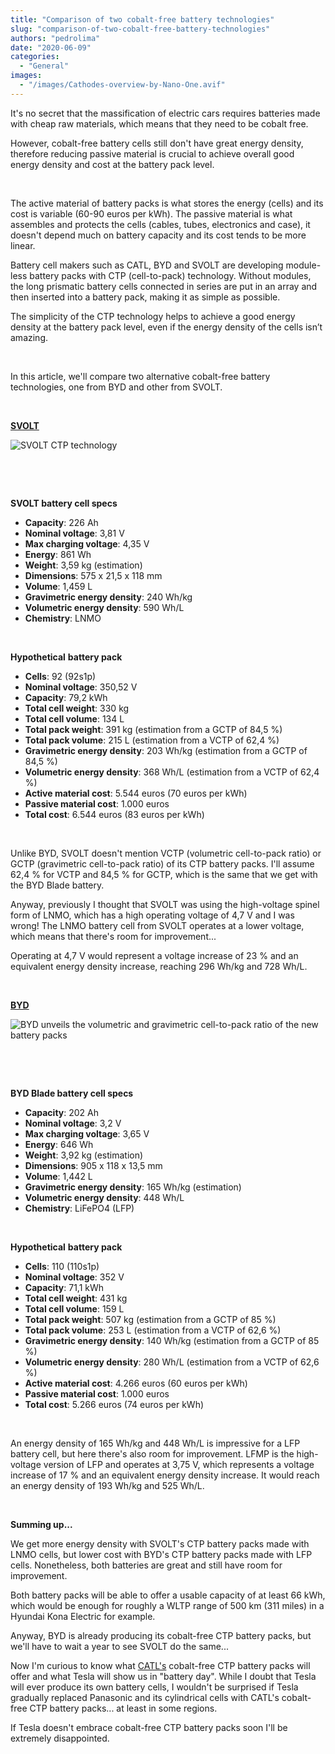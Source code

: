 ```yaml
---
title: "Comparison of two cobalt-free battery technologies"
slug: "comparison-of-two-cobalt-free-battery-technologies"
authors: "pedrolima"
date: "2020-06-09"
categories:
  - "General"
images:
  - "/images/Cathodes-overview-by-Nano-One.avif"
---
```


It's no secret that the massification of electric cars requires batteries made with cheap raw materials, which means that they need to be cobalt free.

However, cobalt-free battery cells still don't have great energy density, therefore reducing passive material is crucial to achieve overall good energy density and cost at the battery pack level.

 

The active material of battery packs is what stores the energy (cells) and its cost is variable (60-90 euros per kWh). The passive material is what assembles and protects the cells (cables, tubes, electronics and case), it doesn't depend much on battery capacity and its cost tends to be more linear.

Battery cell makers such as CATL, BYD and SVOLT are developing module-less battery packs with CTP (cell-to-pack) technology. Without modules, the long prismatic battery cells connected in series are put in an array and then inserted into a battery pack, making it as simple as possible.

The simplicity of the CTP technology helps to achieve a good energy density at the battery pack level, even if the energy density of the cells isn’t amazing.

 

In this article, we'll compare two alternative cobalt-free battery technologies, one from BYD and other from SVOLT.

 

[**SVOLT**](/2020/05/21/svolt-unveiled-its-new-cobalt-free-battery-cell/)

![SVOLT CTP technology](images/SVOLT-CTP-technology.avif)

 

 

**SVOLT battery cell specs**

- **Capacity**: 226 Ah
- **Nominal voltage**: 3,81 V
- **Max charging voltage**: 4,35 V
- **Energy**: 861 Wh
- **Weight**: 3,59 kg (estimation)
- **Dimensions**: 575 x 21,5 x 118 mm
- **Volume**: 1,459 L
- **Gravimetric energy density**: 240 Wh/kg
- **Volumetric energy density**: 590 Wh/L
- **Chemistry**: LNMO

 

**Hypothetical** **battery pack**

- **Cells**: 92 (92s1p)
- **Nominal voltage**: 350,52 V
- **Capacity**: 79,2 kWh
- **Total cell weight**: 330 kg
- **Total cell volume**: 134 L
- **Total pack weight**: 391 kg (estimation from a GCTP of 84,5 %)
- **Total pack volume**: 215 L (estimation from a VCTP of 62,4 %)
- **Gravimetric energy density**: 203 Wh/kg (estimation from a GCTP of 84,5 %)
- **Volumetric energy density**: 368 Wh/L (estimation from a VCTP of 62,4 %)
- **Active material cost**: 5.544 euros (70 euros per kWh)
- **Passive material cost**: 1.000 euros
- **Total cost**: 6.544 euros (83 euros per kWh)

 

Unlike BYD, SVOLT doesn't mention VCTP (volumetric cell-to-pack ratio) or GCTP (gravimetric cell-to-pack ratio) of its CTP battery packs. I'll assume 62,4 % for VCTP and 84,5 % for GCTP, which is the same that we get with the BYD Blade battery.

Anyway, previously I thought that SVOLT was using the high-voltage spinel form of LNMO, which has a high operating voltage of 4,7 V and I was wrong! The LNMO battery cell from SVOLT operates at a lower voltage, which means that there's room for improvement...

Operating at 4,7 V would represent a voltage increase of 23 % and an equivalent energy density increase, reaching 296 Wh/kg and 728 Wh/L.

 

[**BYD**](/2020/05/26/byd-blade-prismatic-battery-cell-specs-possibilities/)

![BYD unveils the volumetric and gravimetric cell-to-pack ratio of the new battery packs](images/BYD-unveils-the-volumetric-and-gravimetric-cell-to-pack-ratio-of-the-new-battery-packs.avif)

 

 

**BYD Blade battery cell specs**

- **Capacity**: 202 Ah
- **Nominal voltage**: 3,2 V
- **Max charging voltage**: 3,65 V
- **Energy**: 646 Wh
- **Weight**: 3,92 kg (estimation)
- **Dimensions**: 905 x 118 x 13,5 mm
- **Volume**: 1,442 L
- **Gravimetric energy density**: 165 Wh/kg (estimation)
- **Volumetric energy density**: 448 Wh/L
- **Chemistry**: LiFePO4 (LFP)

 

**Hypothetical** **battery pack**

- **Cells**: 110 (110s1p)
- **Nominal voltage**: 352 V
- **Capacity**: 71,1 kWh
- **Total cell weight**: 431 kg
- **Total cell volume**: 159 L
- **Total pack weight**: 507 kg (estimation from a GCTP of 85 %)
- **Total pack volume**: 253 L (estimation from a VCTP of 62,6 %)
- **Gravimetric energy density**: 140 Wh/kg (estimation from a GCTP of 85 %)
- **Volumetric energy density**: 280 Wh/L (estimation from a VCTP of 62,6 %)
- **Active material cost**: 4.266 euros (60 euros per kWh)
- **Passive material cost**: 1.000 euros
- **Total cost**: 5.266 euros (74 euros per kWh)

 

An energy density of 165 Wh/kg and 448 Wh/L is impressive for a LFP battery cell, but here there's also room for improvement. LFMP is the high-voltage version of LFP and operates at 3,75 V, which represents a voltage increase of 17 % and an equivalent energy density increase. It would reach an energy density of 193 Wh/kg and 525 Wh/L.

 

**Summing up...**

We get more energy density with SVOLT's CTP battery packs made with LNMO cells, but lower cost with BYD's CTP battery packs made with LFP cells. Nonetheless, both batteries are great and still have room for improvement.

Both battery packs will be able to offer a usable capacity of at least 66 kWh, which would be enough for roughly a WLTP range of 500 km (311 miles) in a Hyundai Kona Electric for example.

Anyway, BYD is already producing its cobalt-free CTP battery packs, but we'll have to wait a year to see SVOLT do the same...

Now I'm curious to know what [CATL's](/2020/05/18/catl-cobalt-free-battery-cells-are-already-below-60-euros-per-kwh/) cobalt-free CTP battery packs will offer and what Tesla will show us in "battery day". While I doubt that Tesla will ever produce its own battery cells, I wouldn't be surprised if Tesla gradually replaced Panasonic and its cylindrical cells with CATL's cobalt-free CTP battery packs... at least in some regions.

If Tesla doesn't embrace cobalt-free CTP battery packs soon I'll be extremely disappointed.
